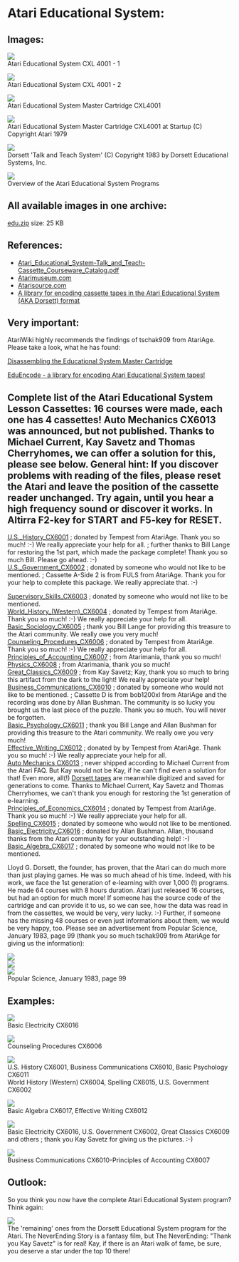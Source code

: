 # Atari Educational System:  
## Images:  
![](attachments/Atari+Educational+System+CXL+4001-1.jpg)  
Atari Educational System CXL 4001 - 1  
  
  
![](attachments/Atari+Educational+System+CXL+4001-2.jpg)  
Atari Educational System CXL 4001 - 2  
  
  
![](attachments/Educational+System+Cartridge.jpg)  
Atari Educational System Master Cartridge CXL4001  
  
  
![](attachments/Atari+Educational+System-Start.jpg)  
Atari Educational System Master Cartridge CXL4001 at Startup (C) Copyright Atari 1979  
  
  
![](attachments/Dorsett.jpg)  
Dorsett 'Talk and Teach System' (C) Copyright 1983 by Dorsett Educational Systems, Inc.  
  
  
![](attachments/Overview.jpg)  
Overview of the Atari Educational System Programs  
  
  
## All available images in one archive:  
[edu.zip](attachments/edu.zip) size: 25 KB  
  
## References:  
- [Atari_Educational_System-Talk_and_Teach-Cassette_Courseware_Catalog.pdf](attachments/Atari_Educational_System-Talk_and_Teach-Cassette_Courseware_Catalog.pdf)  
- [Atarimuseum.com](http://www.atarimuseum.com/atarieducation/education-menu/edu-menu.htm)  
- [Atarisource.com](http://www.atarisource.com/collection.htm)  
- [A library for encoding cassette tapes in the Atari Educational System (AKA Dorsett) format](https://github.com/tschak909/eduencode)  
## Very important:  
AtariWiki highly recommends the findings of tschak909 from AtariAge. Please take a look, what he has found:  
  
[Disassembling the Educational System Master Cartridge](http://atariage.com/forums/topic/237822-disassembling-the-educational-system-master-cartridge/)  
  
[EduEncode - a library for encoding Atari Educational System tapes!](http://atariage.com/forums/topic/238262-eduencode-a-library-for-encoding-atari-educational-system-tapes/)  
  
## Complete list of the Atari Educational System Lesson Cassettes: 16 courses were made, each one has 4 cassettes! Auto Mechanics CX6013 was announced, but not published. Thanks to Michael Current, Kay Savetz and Thomas Cherryhomes, we can offer a solution for this, please see below. General hint: If you discover problems with reading of the files, please reset the Atari and leave the position of the cassette reader unchanged. Try again, until you hear a high frequency sound or discover it works. In Altirra F2-key for START and F5-key for RESET.  
  
[U.S._History_CX6001](../U.S._History_CX6001/index.md) ; donated by Tempest from AtariAge. Thank you so much! :-) We really appreciate your help for all. ; further thanks to Bill Lange for restoring the 1st part, which made the package complete! Thank you so much Bill. Please go ahead. :-)  
[U.S._Government_CX6002](../U.S._Government_CX6002/index.md) ; donated by someone who would not like to be mentioned. ; Cassette A-Side 2 is from FULS from AtariAge. Thank you for your help to complete this package. We really appreciate that. :-)  
  
[Supervisory_Skills_CX6003](../Supervisory_Skills_CX6003/index.md) ; donated by someone who would not like to be mentioned.  
[World_History_(Western)_CX6004](../World_History_(Western)_CX6004/index.md) ; donated by Tempest from AtariAge. Thank you so much! :-) We really appreciate your help for all.  
[Basic_Sociology_CX6005](../Basic_Sociology_CX6005/index.md) ; thank you Bill Lange for providing this treasure to the Atari community. We really owe you very much!  
[Counseling_Procedures_CX6006](../Counseling_Procedures_CX6006/index.md) ; donated by Tempest from AtariAge. Thank you so much! :-) We really appreciate your help for all.  
[Principles_of_Accounting_CX6007](../Principles_of_Accounting_CX6007/index.md) ; from Atarimania, thank you so much!  
[Physics_CX6008](../Physics_CX6008/index.md) ; from Atarimania, thank you so much!  
[Great_Classics_CX6009](../Great_Classics_CX6009/index.md) ; from Kay Savetz; Kay, thank you so much to bring this artifact from the dark to the light! We really appreciate your help!  
[Business_Communications_CX6010](../Business_Communications_CX6010/index.md) ; donated by someone who would not like to be mentioned. ; Cassette D is from bob1200xl from AtariAge and the recording was done by Allan Bushman. The community is so lucky you brought us the last piece of the puzzle. Thank you so much. You will never be forgotten.  
[Basic_Psychology_CX6011](../Basic_Psychology_CX6011/index.md) ; thank you Bill Lange and Allan Bushman for providing this treasure to the Atari community. We really owe you very much!  
[Effective_Writing_CX6012](../Effective_Writing_CX6012/index.md) ; donated by by Tempest from AtariAge. Thank you so much! :-) We really appreciate your help for all.  
[Auto Mechanics CX6013](../Auto_Mechanics_KA/index.md) ; never shipped according to Michael Current from the Atari FAQ. But Kay would not be Kay, if he can't find even a solution for that! Even more, all(!) [Dorsett tapes](../Dorsett_Educational_System_Lesson_Cassettes/index.md) are meanwhile digitized and saved for generations to come. Thanks to Michael Current, Kay Savetz and Thomas Cherryhomes, we can't thank you enough for restoring the 1st generation of e-learning.  
[Principles_of_Economics_CX6014](../Principles_of_Economics_CX6014/index.md) ; donated by Tempest from AtariAge. Thank you so much! :-) We really appreciate your help for all.  
[Spelling_CX6015](../Spelling_CX6015/index.md) ; donated by someone who would not like to be mentioned.  
[Basic_Electricity_CX6016](../Basic_Electricity_CX6016/index.md) ; donated by Allan Bushman. Allan, thousand thanks from the Atari community for your outstanding help! :-)  
[Basic_Algebra_CX6017](../Basic_Algebra_CX6017/index.md) ; donated by someone who would not like to be mentioned.  
  
Lloyd G. Dorsett, the founder, has proven, that the Atari can do much more than just playing games. He was so much ahead of his time. Indeed, with his work, we face the 1st generation of e-learning with over 1,000 (!) programs. He made 64 courses with 8 hours duration. Atari just released 16 courses, but had an option for much more! If someone has the source code of the cartridge and can provide it to us, so we can see, how the data was read in from the cassettes, we would be very, very lucky. :-) Further, if someone has the missing 48 courses or even just informations about them, we would be very happy, too. Please see an advertisement from Popular Science, January 1983, page 99 (thank you so much tschak909 from AtariAge for giving us the information):  
  
![](attachments/part1.jpg)  
![](attachments/part2.jpg)  
![](attachments/part3.jpg)  
Popular Science, January 1983, page 99  
  
## Examples:  
![](attachments/Basic+Electricity+CX6016_.jpg)  
Basic Electricity CX6016  
  
  
![](attachments/Atari+Educational+System+Lesson-Counseling+Procedures+CX6006.jpg)  
Counseling Procedures CX6006  
  
  
![](attachments/1.jpg)  
U.S. History CX6001, Business Communications CX6010, Basic Psychology CX6011  
World History (Western) CX6004, Spelling CX6015, U.S. Government CX6002  
  
  
![](attachments/2.jpg)  
Basic Algebra CX6017, Effective Writing CX6012  
  
  
![](attachments/Atari+Educational+System+Lesson+Cassettes-Kay+Savetz2.jpg)  
Basic Electricity CX6016, U.S. Government CX6002, Great Classics CX6009 and others ; thank you Kay Savetz for giving us the pictures. :-)  
  
  
![](attachments/Business+Communications+CX6010-Principles+of+Accounting+CX6007.jpg)  
Business Communications CX6010-Principles of Accounting CX6007  
  
## Outlook:  
So you think you now have the complete Atari Educational System program? Think again:  
  
![](attachments/45packages.jpg)  
The 'remaining' ones from the Dorsett Educational System program for the Atari. The NeverEnding Story is a fantasy film, but The NeverEnding: "Thank you Kay Savetz" is for real! Kay, if there is an Atari walk of fame, be sure, you deserve a star under the top 10 there!  

